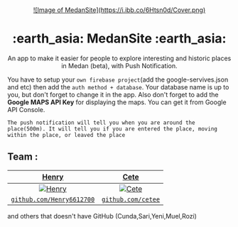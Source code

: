 <br />
<p align="center">
  <a href="#">
    <span>![Image of MedanSite](https://i.ibb.co/6Htsn0d/Cover.png)</span>
  </a>
  
  <h1 align="center">:earth_asia: MedanSite :earth_asia:</h1>

  <p align="center">
   An app to make it easier for people to explore interesting and historic places in Medan (beta), with Push Notification.
  </p>
</p>



You have to setup your `own firebase project`(add the google-servives.json and etc) then add the `auth method + database`. 
Your database name is up to you, but don't forget to change it in the app. 
Also don't forget to add the **Google MAPS API Key** for displaying the maps. You can get it from Google API Console.

```
The push notification will tell you when you are around the place(500m). It will tell you if you are entered the place, moving within the place, or leaved the place
```


## Team :
| <a href="https://github.com/Henry6612700" target="_blank">**Henry**</a> | <a href="https://github.com/ceteee" target="_blank">**Cete**</a> |
| :---: |:---:|
| [![Henry](https://avatars3.githubusercontent.com/u/34593843?s=200&v=4)](https://github.com/Henry6612700)    | [![Cete](https://avatars2.githubusercontent.com/u/46949140?s=200&v=4)](https://github.com/ceteee) |
| <a href="https://github.com/Henry6612700" target="_blank">`github.com/Henry6612700`</a> | <a href="https://github.com/ceteee" target="_blank">`github.com/cetee`</a> | 

and others that doesn't have GitHub (Cunda,Sari,Yeni,Muel,Rozi)



